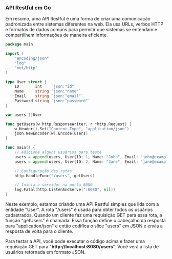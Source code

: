 ### API Restful em Go

Em resumo, uma API Restful é uma forma de criar uma comunicação padronizada entre sistemas diferentes na web. Ela usa URLs, verbos HTTP e formatos de dados comuns para permitir que sistemas se entendam e compartilhem informações de maneira eficiente.

```go
package main

import (
	"encoding/json"
	"log"
	"net/http"
)

type User struct {
	ID       int    `json:"id"`
	Name     string `json:"name"`
	Email    string `json:"email"`
	Password string `json:"password"`
}

var users []User

func getUsers(w http.ResponseWriter, r *http.Request) {
	w.Header().Set("Content-Type", "application/json")
	json.NewEncoder(w).Encode(users)
}

func main() {
	// Adicione alguns usuários para teste
	users = append(users, User{ID: 1, Name: "John", Email: "john@example.com", Password: "123456"})
	users = append(users, User{ID: 2, Name: "Jane", Email: "jane@example.com", Password: "abcdef"})

	// Configuração das rotas
	http.HandleFunc("/users", getUsers)

	// Inicia o servidor na porta 8080
	log.Fatal(http.ListenAndServe(":8080", nil))
}
```

Neste exemplo, estamos criando uma API Restful simples que lida com a entidade "User". A rota "/users" é usada para obter todos os usuários cadastrados. Quando um cliente faz uma requisição GET para essa rota, a função "getUsers" é chamada. Essa função define o cabeçalho da resposta para "application/json" e então codifica o slice "users" em JSON e envia a resposta de volta para o cliente.

Para testar a API, você pode executar o código acima e fazer uma requisição GET para "**http://localhost:8080/users**". Você verá a lista de usuários retornada em formato JSON.
